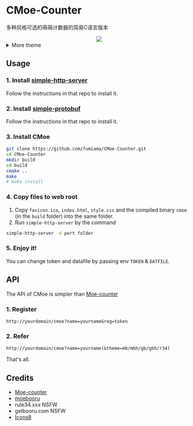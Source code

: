 # CMoe-Counter

多种风格可选的萌萌计数器的简易C语言版本

<div align=center> <a href="#"> <img src="https://counter.seku.su/cmoe?name=cmoe&theme=gb" /> </a> </div>

<details>
<summary>More theme</summary>

##### moebooru(mb)
![moebooru](https://counter.seku.su/cmoe?name=demo&theme=mb)

##### rule34(r34)
![Rule34](https://counter.seku.su/cmoe?name=demo&theme=r34)

##### gelbooru(gb)
![Gelbooru](https://counter.seku.su/cmoe?name=demo&theme=gb)

##### nixie(nix)
![Nixie Tube](https://counter.seku.su/cmoe?name=demo&theme=nix)

</details>

## Usage
### 1. Install [simple-http-server](https://github.com/fumiama/simple-http-server)
Follow the instructions in that repo to install it.
### 2. Install [simple-protobuf](https://github.com/fumiama/simple-protobuf)
Follow the instructions in that repo to install it.
### 3. Install CMoe
```bash
git clone https://github.com/fumiama/CMoe-Counter.git
cd CMoe-Counter
mkdir build
cd build
cmake ..
make
# make install
```
### 4. Copy files to web root
1. Copy `favicon.ico`, `index.html`, `style.css` and the compiled binary `cmoe` (in the `build` folder) into the same folder.
2. Run `simple-http-server` by the command
```bash
simple-http-server -d port folder
```
### 5. Enjoy it!
You can change token and datafile by passing env `TOKEN` & `DATFILE`.

## API
The API of CMoe is simpler than [Moe-counter](https://github.com/journey-ad/Moe-counter)
### 1. Register
```
http://yourdomain/cmoe?name=yourname&reg=token
```
### 2. Refer
```
http://yourdomain/cmoe?name=yourname(&theme=mb/mbh/gb/gbh/r34)
```
That's all.
## Credits
*   [Moe-counter](https://github.com/journey-ad/Moe-counter)
*   [moebooru](https://github.com/moebooru/moebooru)
*   rule34.xxx NSFW
*   gelbooru.com NSFW
*   [Icons8](https://icons8.com/icons/set/star)
